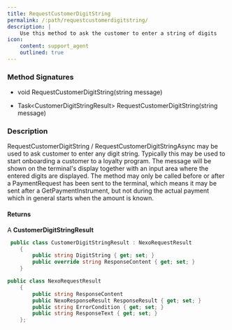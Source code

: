 ```yaml
---
title: RequestCustomerDigitString
permalink: /:path/requestcustomerdigitstring/
description: |
    Use this method to ask the customer to enter a string of digits
icon:
    content: support_agent
    outlined: true
---
```

### Method Signatures

*   void RequestCustomerDigitString(string message)

*   Task\<CustomerDigitStringResult\> RequestCustomerDigitString(string message)

### Description

RequestCustomerDigitString / RequestCustomerDigitStringAsync may be used to ask customer to enter any digit string. Typically this may be used to start onboarding a customer to a loyalty program.
The message will be shown on the terminal's display together with an input area where the entered digits are displayed. The method may only be called before or after a PaymentRequest has been sent to the terminal, which means it may be sent after a GetPaymentInstrument, but not during the actual payment which in general starts when the amount is known.

#### Returns

A **CustomerDigitStringResult**

```c#
 public class CustomerDigitStringResult : NexoRequestResult
    {
        public string DigitString { get; set; }
        public override string ResponseContent { get; set; }
    }
```

```c#
public class NexoRequestResult
    {
        public string ResponseContent
        public NexoResponseResult ResponseResult { get; set; }
        public string ErrorCondition { get; set; }
        public string ResponseText { get; set; }
    };
```
